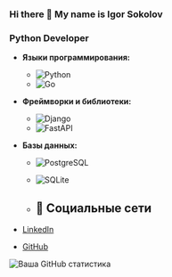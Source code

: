 ### Hi there 👋 My name is Igor Sokolov
### Python Developer

- **Языки программирования:**
  - ![Python](https://img.shields.io/badge/-Python-3776AB?style=flat&logo=python&logoColor=white)
  - ![Go](https://img.shields.io/badge/-Go-00ADD8?style=flat&logo=go&logoColor=white)

- **Фреймворки и библиотеки:**
  - ![Django](https://img.shields.io/badge/-Django-092E20?style=flat&logo=django&logoColor=white)
  - ![FastAPI](https://img.shields.io/badge/-FastAPI-009688?style=flat&logo=fastapi&logoColor=white)

- **Базы данных:**
  - ![PostgreSQL](https://img.shields.io/badge/-PostgreSQL-336791?style=flat&logo=postgresql&logoColor=white)
  - ![SQLite](https://img.shields.io/badge/-SQLite-003B57?style=flat&logo=sqlite&logoColor=white)
 
  - ## 🔗 Социальные сети

- [LinkedIn](https://linkedin.com/in/igor-sokolov1994/)
- [GitHub](https://github.com/igare4eg_)

![Ваша GitHub статистика](https://github-readme-stats.vercel.app/api?username=<ваш_логин>&show_icons=true&theme=radical)
